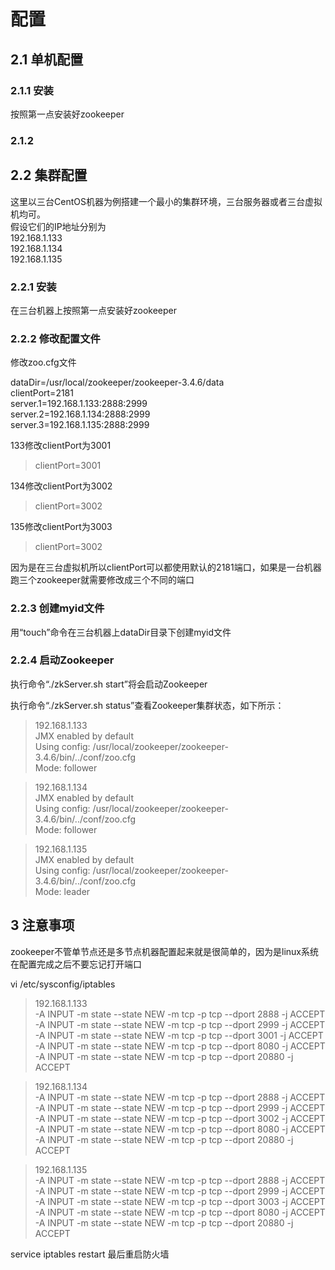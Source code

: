 # 配置

## 2.1 单机配置

### 2.1.1 安装
按照第一点安装好zookeeper

### 2.1.2 

## 2.2 集群配置

这里以三台CentOS机器为例搭建一个最小的集群环境，三台服务器或者三台虚拟机均可。	
假设它们的IP地址分别为	
192.168.1.133	
192.168.1.134	
192.168.1.135	

### 2.2.1 安装
在三台机器上按照第一点安装好zookeeper

### 2.2.2 修改配置文件
修改zoo.cfg文件
>
dataDir=/usr/local/zookeeper/zookeeper-3.4.6/data	
clientPort=2181		
server.1=192.168.1.133:2888:2999	
server.2=192.168.1.134:2888:2999	
server.3=192.168.1.135:2888:2999	

133修改clientPort为3001
> clientPort=3001

134修改clientPort为3002
> clientPort=3002

135修改clientPort为3003
> clientPort=3002

因为是在三台虚拟机所以clientPort可以都使用默认的2181端口，如果是一台机器跑三个zookeeper就需要修改成三个不同的端口

### 2.2.3 创建myid文件
用“touch”命令在三台机器上dataDir目录下创建myid文件

### 2.2.4 启动Zookeeper
执行命令“./zkServer.sh start”将会启动Zookeeper

执行命令“./zkServer.sh status”查看Zookeeper集群状态，如下所示：
>192.168.1.133	
JMX enabled by default	
Using config: /usr/local/zookeeper/zookeeper-3.4.6/bin/../conf/zoo.cfg	
Mode: follower

>192.168.1.134	
JMX enabled by default	
Using config: /usr/local/zookeeper/zookeeper-3.4.6/bin/../conf/zoo.cfg	
Mode: follower

>192.168.1.135	
JMX enabled by default	
Using config: /usr/local/zookeeper/zookeeper-3.4.6/bin/../conf/zoo.cfg	
Mode: leader


## 3 注意事项
zookeeper不管单节点还是多节点机器配置起来就是很简单的，因为是linux系统在配置完成之后不要忘记打开端口

vi /etc/sysconfig/iptables

>192.168.1.133	
-A INPUT -m state --state NEW -m tcp -p tcp --dport 2888 -j ACCEPT	
-A INPUT -m state --state NEW -m tcp -p tcp --dport 2999 -j ACCEPT	
-A INPUT -m state --state NEW -m tcp -p tcp --dport 3001 -j ACCEPT		
-A INPUT -m state --state NEW -m tcp -p tcp --dport 8080 -j ACCEPT		
-A INPUT -m state --state NEW -m tcp -p tcp --dport 20880 -j ACCEPT

>192.168.1.134	
-A INPUT -m state --state NEW -m tcp -p tcp --dport 2888 -j ACCEPT	
-A INPUT -m state --state NEW -m tcp -p tcp --dport 2999 -j ACCEPT	
-A INPUT -m state --state NEW -m tcp -p tcp --dport 3002 -j ACCEPT	
-A INPUT -m state --state NEW -m tcp -p tcp --dport 8080 -j ACCEPT	
-A INPUT -m state --state NEW -m tcp -p tcp --dport 20880 -j ACCEPT

>192.168.1.135	
-A INPUT -m state --state NEW -m tcp -p tcp --dport 2888 -j ACCEPT	
-A INPUT -m state --state NEW -m tcp -p tcp --dport 2999 -j ACCEPT	
-A INPUT -m state --state NEW -m tcp -p tcp --dport 3003 -j ACCEPT	
-A INPUT -m state --state NEW -m tcp -p tcp --dport 8080 -j ACCEPT	
-A INPUT -m state --state NEW -m tcp -p tcp --dport 20880 -j ACCEPT

service iptables restart	最后重启防火墙

